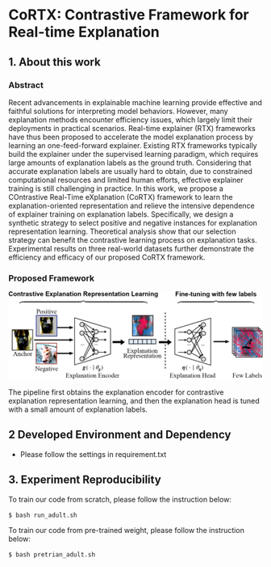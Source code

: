 # CoRTX: Contrastive Framework for Real-time Explanation

## 1. About this work
### Abstract
Recent advancements in explainable machine learning provide effective and faithful solutions for interpreting model behaviors. However, many explanation methods encounter efficiency issues, which largely limit their deployments in practical scenarios. Real-time explainer (RTX) frameworks have thus been proposed to accelerate the model explanation process by learning an one-feed-forward explainer. Existing RTX frameworks typically build the explainer under the supervised learning paradigm, which requires large amounts of explanation labels as the ground truth. Considering that accurate explanation labels are usually hard to obtain, due to constrained computational resources and limited human efforts, effective explainer training is still challenging in practice. In this work, we propose a COntrastive Real-Time eXplanation (CoRTX) framework to learn the explanation-oriented representation and relieve the intensive dependence of explainer training on explanation labels. Specifically, we design a synthetic strategy to select positive and negative instances for explanation representation learning. Theoretical analysis show that our selection strategy can benefit the contrastive learning process on explanation tasks. Experimental results on three real-world datasets further demonstrate the efficiency and efficacy of our proposed CoRTX framework.

### Proposed Framework
![The explanation pipeline of the proposed CoRTX framework.](./framework_figure/framework.jpg)

The pipeline first obtains the explanation encoder for contrastive explanation representation learning, and then the explanation head is tuned with a small amount of explanation labels.

## 2 Developed Environment and Dependency
- Please follow the settings in requirement.txt


## 3. Experiment Reproducibility
To train our code from scratch, please follow the instruction below:
```
$ bash run_adult.sh
```

To train our code from pre-trained weight, please follow the instruction below:
```
$ bash pretrian_adult.sh
```

